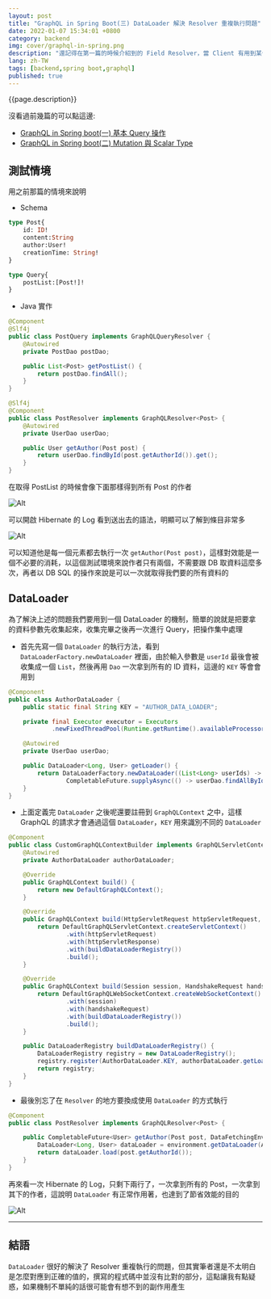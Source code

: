 ```yaml
---
layout: post
title: "GraphQL in Spring Boot(三) DataLoader 解決 Resolver 重複執行問題"
date: 2022-01-07 15:34:01 +0800
category: backend
img: cover/graphql-in-spring.png
description: "還記得在第一篇的時候介紹到的 Field Resolver，當 Client 有用到某個 Field 的時候才會去執行取得資料，但是當回傳是一個 List 的時候會發生每個 Element 都要執行一次查詢，有時候甚至是拿同一筆資料，這樣對效能是一個不必要的消耗，DataLoader 也因應而生"
lang: zh-TW
tags: [backend,spring boot,graphql]
published: true
---
```


{{page.description}}

沒看過前幾篇的可以點這邊:

+ [GraphQL in Spring boot(一) 基本 Query 操作](https://bingdoal.github.io/backend/2021/12/graphql-in-spring-boot-basic-query/)
+ [GraphQL in Spring boot(二) Mutation 與 Scalar Type](https://bingdoal.github.io/backend/2022/01/graphql-in-spring-mutation-and-scalar-type/)

## 測試情境

用之前那篇的情境來說明

+ Schema

```graphql
type Post{
    id: ID!
    content:String
    author:User!
    creationTime: String!
}

type Query{
    postList:[Post!]!
}
```

+ Java 實作

```java
@Component
@Slf4j
public class PostQuery implements GraphQLQueryResolver {
    @Autowired
    private PostDao postDao;

    public List<Post> getPostList() {
        return postDao.findAll();
    }
}

@Slf4j
@Component
public class PostResolver implements GraphQLResolver<Post> {
    @Autowired
    private UserDao userDao;

    public User getAuthor(Post post) {
        return userDao.findById(post.getAuthorId()).get();
    }
}
```

在取得 PostList 的時候會像下面那樣得到所有 Post 的作者

![Alt]({{site.baseurl}}/assets/img/graphql-get-post-field-resolver.png)

可以開啟 Hibernate 的 Log 看到送出去的語法，明顯可以了解到條目非常多

![Alt]({{site.baseurl}}/assets/img/graphql-dataloader-1.png)

可以知道他是每一個元素都去執行一次 `getAuthor(Post post)`，這樣對效能是一個不必要的消耗，以這個測試環境來說作者只有兩個，不需要跟 DB 取資料這麼多次，再者以 DB SQL 的操作來說是可以一次就取得我們要的所有資料的

## DataLoader

為了解決上述的問題我們要用到一個 DataLoader 的機制，簡單的說就是把要拿的資料參數先收集起來，收集完畢之後再一次進行 Query，把操作集中處理

+ 首先先寫一個 `DataLoader` 的執行方法，看到 `DataLoaderFactory.newDataLoader` 裡面，由於輸入參數是 `userId` 最後會被收集成一個 `List`，然後再用 `Dao` 一次拿到所有的 ID 資料，這邊的 `KEY` 等會會用到

```java
@Component
public class AuthorDataLoader {
    public static final String KEY = "AUTHOR_DATA_LOADER";

    private final Executor executor = Executors
            .newFixedThreadPool(Runtime.getRuntime().availableProcessors());

    @Autowired
    private UserDao userDao;

    public DataLoader<Long, User> getLoader() {
        return DataLoaderFactory.newDataLoader((List<Long> userIds) ->
                CompletableFuture.supplyAsync(() -> userDao.findAllById(userIds), executor));
    }
}
```

+ 上面定義完 `DataLoader` 之後呢還要註冊到 `GraphQLContext` 之中，這樣 GraphQL 的請求才會通過這個 `DataLoader`，`KEY` 用來識別不同的 `DataLoader`

```java
@Component
public class CustomGraphQLContextBuilder implements GraphQLServletContextBuilder {
    @Autowired
    private AuthorDataLoader authorDataLoader;

    @Override
    public GraphQLContext build() {
        return new DefaultGraphQLContext();
    }

    @Override
    public GraphQLContext build(HttpServletRequest httpServletRequest, HttpServletResponse httpServletResponse) {
        return DefaultGraphQLServletContext.createServletContext()
                .with(httpServletRequest)
                .with(httpServletResponse)
                .with(buildDataLoaderRegistry())
                .build();
    }

    @Override
    public GraphQLContext build(Session session, HandshakeRequest handshakeRequest) {
        return DefaultGraphQLWebSocketContext.createWebSocketContext()
                .with(session)
                .with(handshakeRequest)
                .with(buildDataLoaderRegistry())
                .build();
    }

    public DataLoaderRegistry buildDataLoaderRegistry() {
        DataLoaderRegistry registry = new DataLoaderRegistry();
        registry.register(AuthorDataLoader.KEY, authorDataLoader.getLoader());
        return registry;
    }
}
```

+ 最後別忘了在 `Resolver` 的地方要換成使用 `DataLoader` 的方式執行

```java
@Component
public class PostResolver implements GraphQLResolver<Post> {

    public CompletableFuture<User> getAuthor(Post post, DataFetchingEnvironment environment) {
        DataLoader<Long, User> dataLoader = environment.getDataLoader(AuthorDataLoader.KEY);
        return dataLoader.load(post.getAuthorId());
    }
}
```

再來看一次 Hibernate 的 Log，只剩下兩行了，一次拿到所有的 Post，一次拿到其下的作者，這說明 `DataLoader` 有正常作用著，也達到了節省效能的目的

![Alt]({{site.baseurl}}/assets/img/graphql-dataloader-2.png)

---

## 結語

`DataLoader` 很好的解決了 Resolver 重複執行的問題，但其實筆者還是不太明白是怎麼對應到正確的值的，撰寫的程式碼中並沒有比對的部分，這點讓我有點疑惑，如果機制不單純的話很可能會有想不到的副作用產生
